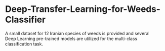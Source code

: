 # Deep-Transfer-Learning-for-Weeds-Classifier
 A small dataset for 12 Iranian species of weeds is provided and several Deep Learning pre-trained models are utilized for the multi-class classification task.  
